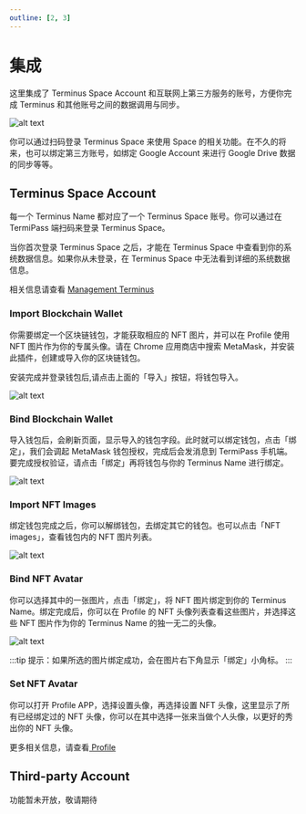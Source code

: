 ```yaml
---
outline: [2, 3]
---
```


# 集成

这里集成了 Terminus Space Account 和互联网上第三方服务的账号，方便你完成 Terminus 和其他账号之间的数据调用与同步。

![alt text](/images/how-to/terminus/integration.png)

你可以通过扫码登录 Terminus Space 来使用 Space 的相关功能。在不久的将来，也可以绑定第三方账号，如绑定 Google Account 来进行 Google Drive 数据的同步等等。

## Terminus Space Account

每一个 Terminus Name 都对应了一个 Terminus Space 账号。你可以通过在 TermiPass 端扫码来登录 Terminus Space。

当你首次登录 Terminus Space 之后，才能在 Terminus Space 中查看到你的系统数据信息。如果你从未登录，在 Terminus Space 中无法看到详细的系统数据信息。

相关信息请查看 [Management Terminus](../../space/host/management-terminus.md)

### Import Blockchain Wallet

你需要绑定一个区块链钱包，才能获取相应的 NFT 图片，并可以在 Profile 使用 NFT 图片作为你的专属头像。请在 Chrome 应用商店中搜索 MetaMask，并安装此插件，创建或导入你的区块链钱包。

安装完成并登录钱包后,请点击上面的「导入」按钮，将钱包导入。

![alt text](/images/how-to/terminus/nft_import.png)

### Bind Blockchain Wallet

导入钱包后，会刷新页面，显示导入的钱包字段。此时就可以绑定钱包，点击「绑定」，我们会调起 MetaMask 钱包授权，完成后会发消息到 TermiPass 手机端。要完成授权验证，请点击「绑定」再将钱包与你的 Terminus Name 进行绑定。

![alt text](/images/how-to/terminus/nft_bound.png)

### Import NFT Images

绑定钱包完成之后，你可以解绑钱包，去绑定其它的钱包。也可以点击「NFT images」，查看钱包内的 NFT 图片列表。

![alt text](/images/how-to/terminus/nft_images.png)

### Bind NFT Avatar

你可以选择其中的一张图片，点击「绑定」，将 NFT 图片绑定到你的 Terminus Name。绑定完成后，你可以在 Profile 的 NFT 头像列表查看这些图片，并选择这些 NFT 图片作为你的 Terminus Name 的独一无二的头像。

![alt text](/images/how-to/terminus/nft_bind_nft_images.png)

:::tip
提示：如果所选的图片绑定成功，会在图片右下角显示「绑定」小角标。
:::

### Set NFT Avatar

你可以打开 Profile APP，选择设置头像，再选择设置 NFT 头像，这里显示了所有已经绑定过的 NFT 头像，你可以在其中选择一张来当做个人头像，以更好的秀出你的 NFT 头像。

更多相关信息，请查看[ Profile](../profile.md)

## Third-party Account

功能暂未开放，敬请期待
